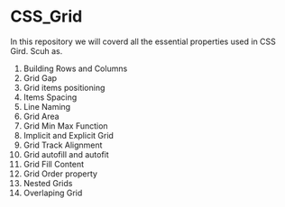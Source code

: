 # CSS_Grid
In this repository we will coverd all the essential properties used in CSS Gird. Scuh as.

1. Building Rows and Columns
2. Grid Gap
3. Grid items positioning
4. Items Spacing
5. Line Naming
6. Grid Area
7. Grid Min Max Function
8. Implicit and Explicit Grid
9. Grid Track Alignment
10. Grid autofill and autofit
11. Grid Fill Content
12. Grid Order property
13. Nested Grids
14. Overlaping Grid
